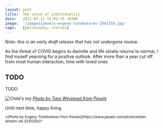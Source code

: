 ```yaml
---
layout: post
title:  The value of individuality
date:   2021-07-11 15:01:35 +0300
image:  '/images/pexels-evgeny-tchebotarev-2541310.jpg'
tags:   [philosophy, stories]
---
```

*Note: this is an early draft release that has not undergone review.*


As the threat of COVID begins to dwindle and life slowly returns to normal, I find myself yearning for a positive outlook. After more than a year cut off from most human interaction, time with loved ones 

## TODO

TODO


![Child's toy]({{site.baseurl}}/images/pexels-tara-winstead-6692931.jpg)
*[Photo by Tara Winstead from Pexels](https://www.pexels.com/photo/food-wood-relaxation-bamboo-6692931/)*



Until next time, happy living. 


<sub>
*[Photo by Evgeny Tchebotarev from Pexels](https://www.pexels.com/photo/white-lantern-lot-2541310/)*
</sub>